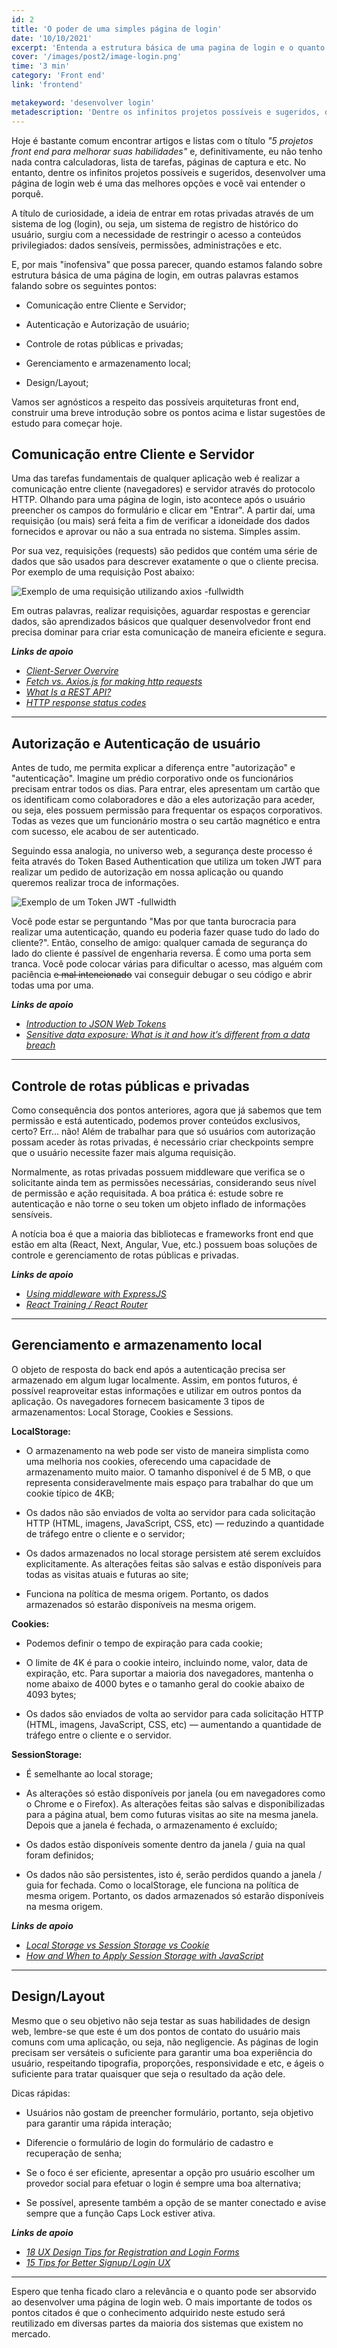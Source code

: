 ```yaml
---
id: 2
title: 'O poder de uma simples página de login'
date: '10/10/2021'
excerpt: 'Entenda a estrutura básica de uma pagina de login e o quanto ela pode testar seus conhecimentos.'
cover: '/images/post2/image-login.png'
time: '3 min'
category: 'Front end'
link: 'frontend'

metakeyword: 'desenvolver login'
metadescription: 'Dentre os infinitos projetos possíveis e sugeridos, desenvolver uma página de login web é uma das melhores práticas e você vai entender o porquê.'
---
```


Hoje é bastante comum encontrar artigos e listas com o título _"5 projetos front end para melhorar suas habilidades"_ e, definitivamente, eu não tenho nada contra calculadoras, lista de tarefas, páginas de captura e etc. No entanto, dentre os infinitos projetos possíveis e sugeridos, desenvolver uma página de login web é uma das melhores opções e você vai entender o porquê.

A título de curiosidade, a ideia de entrar em rotas privadas através de um sistema de log (login), ou seja, um sistema de registro de histórico do usuário, surgiu com a necessidade de restringir o acesso a conteúdos privilegiados: dados sensíveis, permissões, administrações e etc.

E, por mais "inofensiva" que possa parecer, quando estamos falando sobre estrutura básica de uma página de login, em outras palavras estamos falando sobre os seguintes pontos:

- Comunicação entre Cliente e Servidor;

- Autenticação e Autorização de usuário;

- Controle de rotas públicas e privadas;

- Gerenciamento e armazenamento local;

- Design/Layout;

Vamos ser agnósticos a respeito das possíveis arquiteturas front end, construir uma breve introdução sobre os pontos acima e listar sugestões de estudo para começar hoje.

## Comunicação entre Cliente e Servidor

Uma das tarefas fundamentais de qualquer aplicação web é realizar a comunicação entre cliente (navegadores) e servidor através do protocolo HTTP. Olhando para uma página de login, isto acontece após o usuário preencher os campos do formulário e clicar em "Entrar". A partir daí, uma requisição (ou mais) será feita a fim de verificar a idoneidade dos dados fornecidos e aprovar ou não a sua entrada no sistema. Simples assim.

Por sua vez, requisições (requests) são pedidos que contém uma série de dados que são usados para descrever exatamente o que o cliente precisa. Por exemplo de uma requisição Post abaixo:

![Exemplo de uma requisição utilizando axios -fullwidth](images/post2/example-axios.png)

Em outras palavras, realizar requisições, aguardar respostas e gerenciar dados, são aprendizados básicos que qualquer desenvolvedor front end precisa dominar para criar esta comunicação de maneira eficiente e segura.

**_Links de apoio_**

- _[Client-Server Overvire](https://developer.mozilla.org/en-US/docs/Learn/Server-side/First_steps/Client-Server_overview)_
- _[Fetch vs. Axios.js for making http requests](https://medium.com/@thejasonfile/fetch-vs-axios-js-for-making-http-requests-2b261cdd3af5)_
- _[What Is a REST API?](https://www.sitepoint.com/rest-api/)_
- _[HTTP response status codes](https://developer.mozilla.org/en-US/docs/Web/HTTP/Status)_

---

## Autorização e Autenticação de usuário

Antes de tudo, me permita explicar a diferença entre "autorização" e "autenticação". Imagine um prédio corporativo onde os funcionários precisam entrar todos os dias. Para entrar, eles apresentam um cartão que os identificam como colaboradores e dão a eles autorização para aceder, ou seja, eles possuem permissão para frequentar os espaços corporativos. Todas as vezes que um funcionário mostra o seu cartão magnético e entra com sucesso, ele acabou de ser autenticado.

Seguindo essa analogia, no universo web, a segurança deste processo é feita através do Token Based Authentication que utiliza um token JWT para realizar um pedido de autorização em nossa aplicação ou quando queremos realizar troca de informações.

![Exemplo de um Token JWT -fullwidth](images/post2/example-token.jpeg)

Você pode estar se perguntando "Mas por que tanta burocracia para realizar uma autenticação, quando eu poderia fazer quase tudo do lado do cliente?". Então, conselho de amigo: qualquer camada de segurança do lado do cliente é passível de engenharia reversa. É como uma porta sem tranca. Você pode colocar várias para dificultar o acesso, mas alguém com paciência ~~e mal intencionado~~ vai conseguir debugar o seu código e abrir todas uma por uma.

**_Links de apoio_**

- _[Introduction to JSON Web Tokens](https://jwt.io/introduction)_
- _[Sensitive data exposure: What is it and how it’s different from a data breach](https://us.norton.com/internetsecurity-privacy-sensitive-data-exposure-how-its-different-from-data-breach.html)_

---

## Controle de rotas públicas e privadas

Como consequência dos pontos anteriores, agora que já sabemos que tem permissão e está autenticado, podemos prover conteúdos exclusivos, certo? Err... não! Além de trabalhar para que só usuários com autorização possam aceder às rotas privadas, é necessário criar checkpoints sempre que o usuário necessite fazer mais alguma requisição.

Normalmente, as rotas privadas possuem middleware que verifica se o solicitante ainda tem as permissões necessárias, considerando seus nível de permissão e ação requisitada. A boa prática é: estude sobre re autenticação e não torne o seu token um objeto inflado de informações sensíveis.

A notícia boa é que a maioria das bibliotecas e frameworks front end que estão em alta (React, Next, Angular, Vue, etc.) possuem boas soluções de controle e gerenciamento de rotas públicas e privadas.

**_Links de apoio_**

- _[Using middleware with ExpressJS](https://expressjs.com/en/guide/using-middleware.html)_
- _[React Training / React Router](https://reactrouter.com/web/guides/quick-start)_

---

## Gerenciamento e armazenamento local

O objeto de resposta do back end após a autenticação precisa ser armazenado em algum lugar localmente. Assim, em pontos futuros, é possível reaproveitar estas informações e utilizar em outros pontos da aplicação. Os navegadores fornecem basicamente 3 tipos de armazenamentos: Local Storage, Cookies e Sessions.

**LocalStorage:**

- O armazenamento na web pode ser visto de maneira simplista como uma melhoria nos cookies, oferecendo uma capacidade de armazenamento muito maior. O tamanho disponível é de 5 MB, o que representa consideravelmente mais espaço para trabalhar do que um cookie típico de 4KB;

- Os dados não são enviados de volta ao servidor para cada solicitação HTTP (HTML, imagens, JavaScript, CSS, etc) — reduzindo a quantidade de tráfego entre o cliente e o servidor;

- Os dados armazenados no local storage persistem até serem excluídos explicitamente. As alterações feitas são salvas e estão disponíveis para todas as visitas atuais e futuras ao site;

- Funciona na política de mesma origem. Portanto, os dados armazenados só estarão disponíveis na mesma origem.

**Cookies:**

- Podemos definir o tempo de expiração para cada cookie;

- O limite de 4K é para o cookie inteiro, incluindo nome, valor, data de expiração, etc. Para suportar a maioria dos navegadores, mantenha o nome abaixo de 4000 bytes e o tamanho geral do cookie abaixo de 4093 bytes;

- Os dados são enviados de volta ao servidor para cada solicitação HTTP (HTML, imagens, JavaScript, CSS, etc) — aumentando a quantidade de tráfego entre o cliente e o servidor.

**SessionStorage:**

- É semelhante ao local storage;

- As alterações só estão disponíveis por janela (ou em navegadores como o Chrome e o Firefox). As alterações feitas são salvas e disponibilizadas para a página atual, bem como futuras visitas ao site na mesma janela. Depois que a janela é fechada, o armazenamento é excluído;

- Os dados estão disponíveis somente dentro da janela / guia na qual foram definidos;

- Os dados não são persistentes, isto é, serão perdidos quando a janela / guia for fechada. Como o localStorage, ele funciona na política de mesma origem. Portanto, os dados armazenados só estarão disponíveis na mesma origem.

**_Links de apoio_**

- _[Local Storage vs Session Storage vs Cookie](https://krishankantsinghal.medium.com/local-storage-vs-session-storage-vs-cookie-22655ff75a8)_
- _[How and When to Apply Session Storage with JavaScript](https://www.section.io/engineering-education/how-and-when-to-apply-session-storage-with-javascript/)_

---

## Design/Layout

Mesmo que o seu objetivo não seja testar as suas habilidades de design web, lembre-se que este é um dos pontos de contato do usuário mais comuns com uma aplicação, ou seja, não negligencie. As páginas de login precisam ser versáteis o suficiente para garantir uma boa experiência do usuário, respeitando tipografia, proporções, responsividade e etc, e ágeis o suficiente para tratar quaisquer que seja o resultado da ação dele.

Dicas rápidas:

- Usuários não gostam de preencher formulário, portanto, seja objetivo para garantir uma rápida interação;

- Diferencie o formulário de login do formulário de cadastro e recuperação de senha;

- Se o foco é ser eficiente, apresentar a opção pro usuário escolher um provedor social para efetuar o login é sempre uma boa alternativa;

- Se possível, apresente também a opção de se manter conectado e avise sempre que a função Caps Lock estiver ativa.

**_Links de apoio_**

- _[18 UX Design Tips for Registration and Login Forms](https://uxplanet.org/18-ux-design-tips-for-registration-and-login-forms-f897557358ba)_
- _[15 Tips for Better Signup / Login UX](https://learnui.design/blog/tips-signup-login-ux.html)_

---

Espero que tenha ficado claro a relevância e o quanto pode ser absorvido ao desenvolver uma página de login web. O mais importante de todos os pontos citados é que o conhecimento adquirido neste estudo será reutilizado em diversas partes da maioria dos sistemas que existem no mercado.
